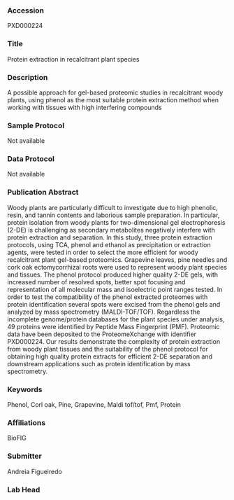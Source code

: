### Accession
PXD000224

### Title
Protein extraction in recalcitrant plant species

### Description
A possible approach for gel-based proteomic studies in recalcitrant woody plants, using phenol as the most suitable protein extraction method when working with tissues with high interfering compounds

### Sample Protocol
Not available

### Data Protocol
Not available

### Publication Abstract
Woody plants are particularly difficult to investigate due to high phenolic, resin, and tannin contents and laborious sample preparation. In particular, protein isolation from woody plants for two-dimensional gel electrophoresis (2-DE) is challenging as secondary metabolites negatively interfere with protein extraction and separation. In this study, three protein extraction protocols, using TCA, phenol and ethanol as precipitation or extraction agents, were tested in order to select the more efficient for woody recalcitrant plant gel-based proteomics. Grapevine leaves, pine needles and cork oak ectomycorrhizal roots were used to represent woody plant species and tissues. The phenol protocol produced higher quality 2-DE gels, with increased number of resolved spots, better spot focusing and representation of all molecular mass and isoelectric point ranges tested. In order to test the compatibility of the phenol extracted proteomes with protein identification several spots were excised from the phenol gels and analyzed by mass spectrometry (MALDI-TOF/TOF). Regardless the incomplete genome/protein databases for the plant species under analysis, 49 proteins were identified by Peptide Mass Fingerprint (PMF). Proteomic data have been deposited to the ProteomeXchange with identifier PXD000224. Our results demonstrate the complexity of protein extraction from woody plant tissues and the suitability of the phenol protocol for obtaining high quality protein extracts for efficient 2-DE separation and downstream applications such as protein identification by mass spectrometry.

### Keywords
Phenol, Corl oak, Pine, Grapevine, Maldi tof/tof, Pmf, Protein

### Affiliations
BioFIG

### Submitter
Andreia Figueiredo

### Lab Head


